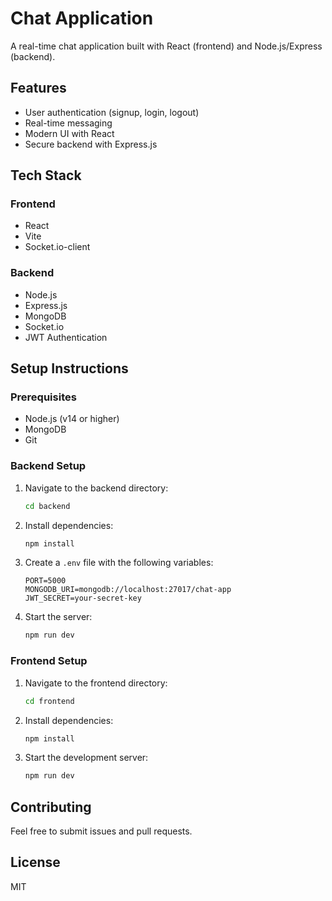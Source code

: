 # Chat Application

A real-time chat application built with React (frontend) and Node.js/Express (backend).

## Features

- User authentication (signup, login, logout)
- Real-time messaging
- Modern UI with React
- Secure backend with Express.js

## Tech Stack

### Frontend
- React
- Vite
- Socket.io-client

### Backend
- Node.js
- Express.js
- MongoDB
- Socket.io
- JWT Authentication

## Setup Instructions

### Prerequisites
- Node.js (v14 or higher)
- MongoDB
- Git

### Backend Setup
1. Navigate to the backend directory:
   ```bash
   cd backend
   ```
2. Install dependencies:
   ```bash
   npm install
   ```
3. Create a `.env` file with the following variables:
   ```
   PORT=5000
   MONGODB_URI=mongodb://localhost:27017/chat-app
   JWT_SECRET=your-secret-key
   ```
4. Start the server:
   ```bash
   npm run dev
   ```

### Frontend Setup
1. Navigate to the frontend directory:
   ```bash
   cd frontend
   ```
2. Install dependencies:
   ```bash
   npm install
   ```
3. Start the development server:
   ```bash
   npm run dev
   ```

## Contributing

Feel free to submit issues and pull requests.

## License

MIT 